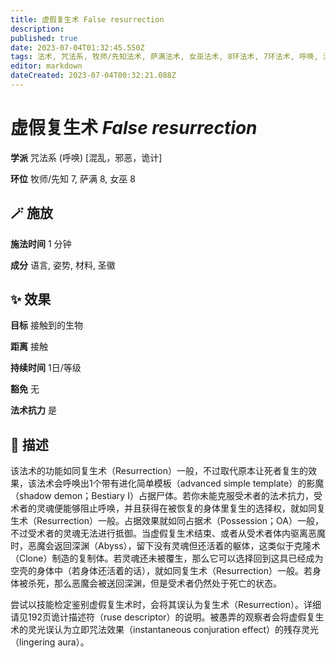 ```yaml
---
title: 虚假复生术 False resurrection
description: 
published: true
date: 2023-07-04T01:32:45.550Z
tags: 法术, 咒法系, 牧师/先知法术, 萨满法术, 女巫法术, 8环法术, 7环法术, 呼唤, 混乱，邪恶，诡计
editor: markdown
dateCreated: 2023-07-04T00:32:21.088Z
---
```


# **虚假复生术** *False resurrection*

**学派** 咒法系 (呼唤) \[混乱，邪恶，诡计\] 

**环位** 牧师/先知 7, 萨满 8, 女巫 8

## 🪄 施放

**施法时间** 1 分钟

**成分** 语言, 姿势, 材料, 圣徽

## ✨ 效果 

**目标** 接触到的生物 

**距离** 接触  

**持续时间** 1日/等级 

**豁免** 无

**法术抗力** 是

## 📖 描述

该法术的功能如同复生术（Resurrection）一般，不过取代原本让死者复生的效果，该法术会呼唤出1个带有进化简单模板（advanced simple template）的影魔（shadow demon；Bestiary I）占据尸体。若你未能克服受术者的法术抗力，受术者的灵魂便能够阻止呼唤，并且获得在被恢复的身体里复生的选择权，就如同复生术（Resurrection）一般。占据效果就如同占据术（Possession；OA）一般，不过受术者的灵魂无法进行抵御。当虚假复生术结束、或者从受术者体内驱离恶魔时，恶魔会返回深渊（Abyss），留下没有灵魂但还活着的躯体，这类似于克隆术（Clone）制造的复制体。若灵魂还未被覆生，那么它可以选择回到这具已经成为空壳的身体中（若身体还活着的话），就如同复生术（Resurrection）一般。若身体被杀死，那么恶魔会被送回深渊，但是受术者仍然处于死亡的状态。

尝试以技能检定鉴别虚假复生术时，会将其误认为复生术（Resurrection）。详细请见192页诡计描述符（ruse descriptor）的说明。被愚弄的观察者会将虚假复生术的灵光误认为立即咒法效果（instantaneous conjuration effect）的残存灵光（lingering aura）。
    